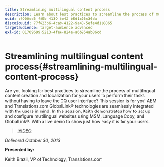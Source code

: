 ```yaml
---
title: Streamlining multilingual content process
description: Learn about best practices to streamline the process of multilingual content creation and localization for your users to perform their tasks without having to leave the CQ user interface. AEM and Translations.com GlobalLink® technologies are seamlessly integrated with the users in mind. Watch Keith demonstrate how to set up and configure multilingual websites using MSM, language copy, and GlobalLink®. With a live demo to show just how easy it is for your users.
uuid: c4900ed3-f85b-4139-8e42-b5d1c03c36da
discoiquuid: 77f623b6-4ca9-4122-9a48-5efe4d118865
targetaudience: target-audience advanced
exl-id: 01709699-5213-4fee-824e-a6b954ab86cd
---
```

# Streamlining multilingual content process{#streamlining-multilingual-content-process}

Are you looking for best practices to streamline the process of multilingual content creation and localization for your users to perform their tasks without having to leave the CQ user interface? This session is for you! AEM and Translations.com GlobalLink® technologies are seamlessly integrated with the users in mind. In this session, Keith demonstrates how to set up and configure multilingual websites using MSM, Language Copy, and GlobalLink®. With a live demo to show just how easy it is for your users.

>[!VIDEO](https://video.tv.adobe.com/v/19569/?quality=9)

*Delivered October 30, 2013*

**Presented by:**

Keith Brazil, VP of Technology, Translations.com

<!--
[Get back to the Overview](https://helpx.adobe.com/experience-manager/kt/eseminars/gems/aem-index.html)
-->
